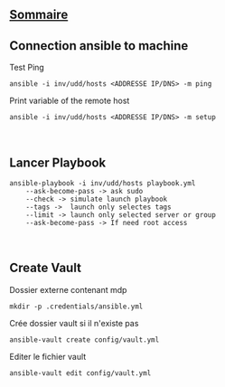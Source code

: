 ## [Sommaire](README.md)

## Connection ansible to machine

Test Ping

    ansible -i inv/udd/hosts <ADDRESSE IP/DNS> -m ping

Print variable of the remote host

    ansible -i inv/udd/hosts <ADDRESSE IP/DNS> -m setup

<br>

## Lancer Playbook

    ansible-playbook -i inv/udd/hosts playbook.yml
        --ask-become-pass -> ask sudo
        --check -> simulate launch playbook
        --tags ->  launch only selectes tags
        --limit -> launch only selected server or group
        --ask-become-pass -> If need root access

<br>

## Create Vault

Dossier externe contenant mdp

    mkdir -p .credentials/ansible.yml

Crée dossier vault si il n'existe pas

    ansible-vault create config/vault.yml

Editer le fichier vault

    ansible-vault edit config/vault.yml
